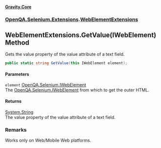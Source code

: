 #### [Gravity.Core](./index.md 'index')
### [OpenQA.Selenium.Extensions](./OpenQA-Selenium-Extensions.md 'OpenQA.Selenium.Extensions').[WebElementExtensions](./OpenQA-Selenium-Extensions-WebElementExtensions.md 'OpenQA.Selenium.Extensions.WebElementExtensions')
## WebElementExtensions.GetValue(IWebElement) Method
Gets the value property of the value attribute of a text field.  
```csharp
public static string GetValue(this IWebElement element);
```
#### Parameters
<a name='OpenQA-Selenium-Extensions-WebElementExtensions-GetValue(IWebElement)-element'></a>
`element` [OpenQA.Selenium.IWebElement](https://docs.microsoft.com/en-us/dotnet/api/OpenQA.Selenium.IWebElement 'OpenQA.Selenium.IWebElement')  
The [OpenQA.Selenium.IWebElement](https://docs.microsoft.com/en-us/dotnet/api/OpenQA.Selenium.IWebElement 'OpenQA.Selenium.IWebElement') from which to get the outer HTML.  
  
#### Returns
[System.String](https://docs.microsoft.com/en-us/dotnet/api/System.String 'System.String')  
The value property of the value attribute of a text field.  
### Remarks
Works only on Web/Mobile Web platforms.  
